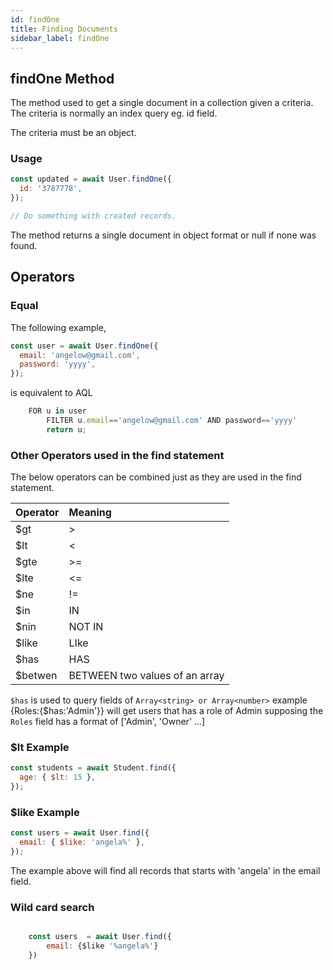 ```yaml
---
id: findOne
title: Finding Documents
sidebar_label: findOne
---
```


## findOne Method

The method used to get a single document in a collection given a criteria. The criteria is normally an index query eg. id field.

The criteria must be an object.

### Usage

```js
const updated = await User.findOne({
  id: '3787778',
});

// Do something with created records.
```

The method returns a single document in object format or null if none was found.

## Operators

### Equal

The following example,

```js
const user = await User.findOne({
  email: 'angelow@gmail.com',
  password: 'yyyy',
});
```

is equivalent to AQL

```js
    FOR u in user
        FILTER u.email=='angelow@gmail.com' AND password=='yyyy'
        return u;
```

### Other Operators used in the find statement

The below operators can be combined just as they are used in the find statement.

| Operator | Meaning                        |
| :------- | :----------------------------- |
| \$gt     | >                              |
| \$lt     | <                              |
| \$gte    | >=                             |
| \$lte    | <=                             |
| \$ne     | !=                             |
| \$in     | IN                             |
| \$nin    | NOT IN                         |
| \$like   | LIke                           |
| \$has    | HAS                            |
| \$betwen | BETWEEN two values of an array |

`$has` is used to query fields of `Array<string> or Array<number>` example {Roles:{\$has:'Admin'}} will get users that has a role of Admin supposing the `Roles` field has a format of ['Admin', 'Owner' ...]

### \$lt Example

```js
const students = await Student.find({
  age: { $lt: 15 },
});
```

### \$like Example

```js
const users = await User.find({
  email: { $like: 'angela%' },
});
```

The example above will find all records that starts with 'angela' in the email field.

### Wild card search

```js

    const users  = await User.find({
        email: {$like '%angela%'}
    })
```
